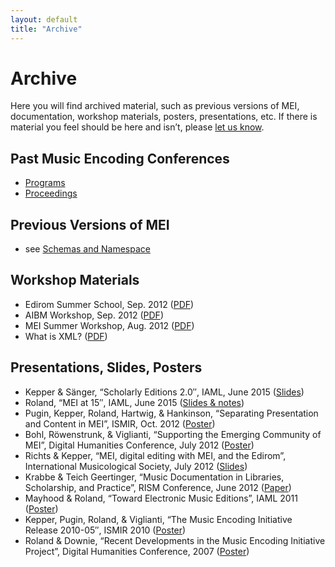 ```yaml
---
layout: default
title: "Archive"
---
```

# Archive

Here you will find archived material, such as previous versions of MEI, documentation, workshop materials, posters, presentations, etc.  If there is material you feel should be here and isn’t, please [let us know](mailto:info@music-encoding.org).

## Past Music Encoding Conferences

* [Programs](/conference/past.html)
* [Proceedings](/conference/proceedings.html)

## Previous Versions of MEI

* see [Schemas and Namespace](/resources/schemas.html)

## Workshop Materials

* Edirom Summer School, Sep. 2012 ([PDF](../downloads/ESS2012_Einfuehrung_MEI.pdf))
* AIBM Workshop, Sep. 2012 ([PDF](../downloads/AIBM_workshop.pdf))
* MEI Summer Workshop, Aug. 2012 ([PDF](../downloads/Charlottesville_MEI_Encoding_Sessions.pdf))
* What is XML? ([PDF](../downloads/WhatIsXMLhandout.pdf))

## Presentations, Slides, Posters

* Kepper & Sänger, “Scholarly Editions 2.0″, IAML, June 2015 ([Slides](../downloads/KepperSanger_2015-06_IAML.pdf))
* Roland, “MEI at 15″, IAML, June 2015 ([Slides & notes](../downloads/MEIat15_handout.pdf))
* Pugin, Kepper, Roland, Hartwig, & Hankinson, “Separating Presentation and Content in MEI”, ISMIR, Oct. 2012 ([Poster](../downloads/ISMIR2012.pdf))
* Bohl, Röwenstrunk, & Viglianti, “Supporting the Emerging Community of MEI”, Digital Humanities Conference, July 2012 ([Poster](../downloads/DH2012_Poster.pdf))
* Richts & Kepper, “MEI, digital editing with MEI, and the Edirom”, International Musicological Society, July 2012 ([Slides](../downloads/IMS2012.pdf))
* Krabbe & Teich Geertinger, “Music Documentation in Libraries, Scholarship, and Practice”, RISM Conference, June 2012 ([Paper](../downloads/TeichGeertinger_Final.pdf))
* Mayhood & Roland, “Toward Electronic Music Editions”, IAML 2011 ([Poster](../downloads/IAML2011-Poster.pdf))
* Kepper, Pugin, Roland, & Viglianti, “The Music Encoding Initiative Release 2010-05″, ISMIR 2010 ([Poster](../downloads/ismir2010mei.pdf))
* Roland & Downie, “Recent Developments in the Music Encoding Initiative Project”, Digital Humanities Conference, 2007 ([Poster](../downloads/RolandDownie2007poster.pdf))
